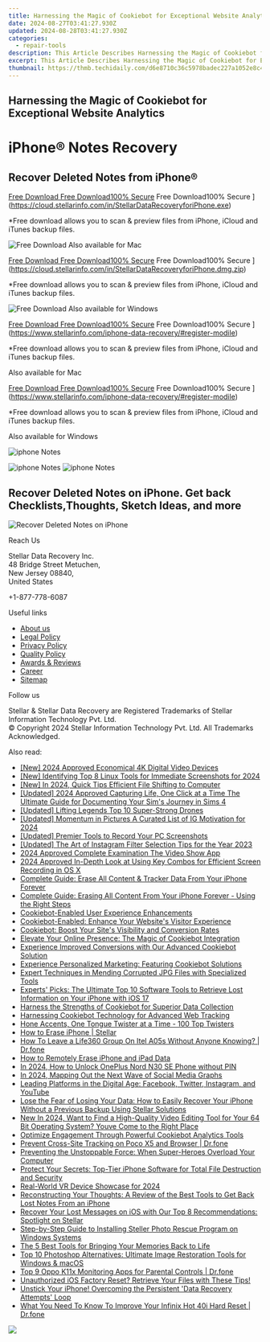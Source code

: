```yaml
---
title: Harnessing the Magic of Cookiebot for Exceptional Website Analytics
date: 2024-08-27T03:41:27.930Z
updated: 2024-08-28T03:41:27.930Z
categories:
  - repair-tools
description: This Article Describes Harnessing the Magic of Cookiebot for Exceptional Website Analytics
excerpt: This Article Describes Harnessing the Magic of Cookiebot for Exceptional Website Analytics
thumbnail: https://thmb.techidaily.com/d6e8710c36c5978badec227a1052e8c4e84f42f10c18f1adcfe6fd4f956e57b1.jpg
---
```


## Harnessing the Magic of Cookiebot for Exceptional Website Analytics

# iPhone® Notes Recovery

## Recover Deleted Notes from iPhone®

[Free Download Free Download100% Secure](https://www.stellarinfo.com/gdc/iphone-recovery/images/win.png) Free Download100% Secure ](https://cloud.stellarinfo.com/in/StellarDataRecoveryforiPhone.exe)

 \*Free download allows you to scan & preview files from iPhone, iCloud and iTunes backup files.

![Free Download](https://www.stellarinfo.com/gdc/iphone-recovery/images/small-apple.png) Also available for Mac

[Free Download Free Download100% Secure](https://www.stellarinfo.com/gdc/iphone-recovery/images/mac.png) Free Download100% Secure ](https://cloud.stellarinfo.com/in/StellarDataRecoveryforiPhone.dmg.zip)

 \*Free download allows you to scan & preview files from iPhone, iCloud and iTunes backup files.

![Free Download](https://www.stellarinfo.com/gdc/iphone-recovery/images/small-windows.png) Also available for Windows

[Free Download Free Download100% Secure](https://www.stellarinfo.com/gdc/iphone-recovery/images/win.png) Free Download100% Secure ](https://www.stellarinfo.com/iphone-data-recovery/#register-modile)

 \*Free download allows you to scan & preview files from iPhone, iCloud and iTunes backup files.

 Also available for Mac

[Free Download Free Download100% Secure](https://www.stellarinfo.com/gdc/iphone-recovery/images/mac.png) Free Download100% Secure ](https://www.stellarinfo.com/iphone-data-recovery/#register-modile)

 \*Free download allows you to scan & preview files from iPhone, iCloud and iTunes backup files.

 Also available for Windows

![iphone Notes](https://www.stellarinfo.com/iphone-data-recovery/images/notes.png)

![iphone Notes](https://www.stellarinfo.com/iphone-data-recovery/images/notes.png) ![iphone Notes](https://www.stellarinfo.com/iphone-data-recovery/iphone-recovery/images/bg1-old.png)

## Recover Deleted Notes on iPhone. Get back Checklists,Thoughts, Sketch Ideas, and more

![Recover Deleted Notes on iPhone](https://www.stellarinfo.com/iphone-data-recovery/images/icon-note.png)

Reach Us

 Stellar Data Recovery Inc.  
 48 Bridge Street Metuchen,  
 New Jersey 08840,  
 United States

+1-877-778-6087

Useful links

* [About us](https://tools.techidaily.com/stellardata-recovery/buy-now/)
* [Legal Policy](https://tools.techidaily.com/stellardata-recovery/buy-now/)
* [Privacy Policy](https://tools.techidaily.com/stellardata-recovery/buy-now/)
* [Quality Policy](https://tools.techidaily.com/stellardata-recovery/buy-now/)
* [Awards & Reviews](https://tools.techidaily.com/stellardata-recovery/buy-now/)
* [Career](https://tools.techidaily.com/stellardata-recovery/buy-now/)
* [Sitemap](https://www.stellarinfo.com/sitemap.php)

Follow us

[](https://www.facebook.com/stellarinfo) [](https://twitter.com/stellarinfo) [](https://www.linkedin.com/company/stellardatarecovery/) [](https://www.youtube.com/user/stellarite)

 Stellar & Stellar Data Recovery are Registered Trademarks of Stellar Information Technology Pvt. Ltd.  
 © Copyright 2024 Stellar Information Technology Pvt. Ltd. All Trademarks Acknowledged.

<ins class="adsbygoogle"
     style="display:block"
     data-ad-format="autorelaxed"
     data-ad-client="ca-pub-7571918770474297"
     data-ad-slot="1223367746"></ins>



<ins class="adsbygoogle"
     style="display:block"
     data-ad-client="ca-pub-7571918770474297"
     data-ad-slot="8358498916"
     data-ad-format="auto"
     data-full-width-responsive="true"></ins>

<span class="atpl-alsoreadstyle">Also read:</span>
<div><ul>
<li><a href="https://vp-tips.techidaily.com/new-2024-approved-economical-4k-digital-video-devices/"><u>[New] 2024 Approved  Economical 4K Digital Video Devices</u></a></li>
<li><a href="https://screen-capture.techidaily.com/new-identifying-top-8-linux-tools-for-immediate-screenshots-for-2024/"><u>[New] Identifying Top 8 Linux Tools for Immediate Screenshots for 2024</u></a></li>
<li><a href="https://fox-helps.techidaily.com/new-in-2024-quick-tips-efficient-file-shifting-to-computer/"><u>[New] In 2024, Quick Tips  Efficient File Shifting to Computer</u></a></li>
<li><a href="https://screen-video-capture.techidaily.com/updated-2024-approved-capturing-life-one-click-at-a-time-the-ultimate-guide-for-documenting-your-sims-journey-in-sims-4/"><u>[Updated] 2024 Approved  Capturing Life, One Click at a Time  The Ultimate Guide for Documenting Your Sim's Journey in Sims 4</u></a></li>
<li><a href="https://extra-skills.techidaily.com/updated-lifting-legends-top-10-super-strong-drones/"><u>[Updated] Lifting Legends  Top 10 Super-Strong Drones</u></a></li>
<li><a href="https://instagram-clips.techidaily.com/updated-momentum-in-pictures-a-curated-list-of-ig-motivation-for-2024/"><u>[Updated] Momentum in Pictures  A Curated List of IG Motivation for 2024</u></a></li>
<li><a href="https://remote-screen-capture.techidaily.com/updated-premier-tools-to-record-your-pc-screenshots/"><u>[Updated] Premier Tools to Record Your PC Screenshots</u></a></li>
<li><a href="https://instagram-clips.techidaily.com/updated-the-art-of-instagram-filter-selection-tips-for-the-year-2023/"><u>[Updated] The Art of Instagram Filter Selection  Tips for the Year 2023</u></a></li>
<li><a href="https://fox-boxes.techidaily.com/2024-approved-complete-examination-the-video-show-app/"><u>2024 Approved  Complete Examination  The Video Show App</u></a></li>
<li><a href="https://screen-video-capture.techidaily.com/2024-approved-in-depth-look-at-using-key-combos-for-efficient-screen-recording-in-os-x/"><u>2024 Approved  In-Depth Look at Using Key Combos for Efficient Screen Recording in OS X</u></a></li>
<li><a href="https://data-safeguard.techidaily.com/complete-guide-erase-all-content-and-tracker-data-from-your-iphone-forever/"><u>Complete Guide: Erase All Content & Tracker Data From Your iPhone Forever</u></a></li>
<li><a href="https://data-safeguard.techidaily.com/complete-guide-erasing-all-content-from-your-iphone-forever-using-the-right-steps/"><u>Complete Guide: Erasing All Content From Your iPhone Forever - Using the Right Steps</u></a></li>
<li><a href="https://data-safeguard.techidaily.com/cookiebot-enabled-user-experience-enhancements/"><u>Cookiebot-Enabled User Experience Enhancements</u></a></li>
<li><a href="https://data-safeguard.techidaily.com/cookiebot-enabled-enhance-your-websites-visitor-experience/"><u>Cookiebot-Enabled: Enhance Your Website's Visitor Experience</u></a></li>
<li><a href="https://data-safeguard.techidaily.com/cookiebot-boost-your-sites-visibility-and-conversion-rates/"><u>Cookiebot: Boost Your Site's Visibility and Conversion Rates</u></a></li>
<li><a href="https://data-safeguard.techidaily.com/elevate-your-online-presence-the-magic-of-cookiebot-integration/"><u>Elevate Your Online Presence: The Magic of Cookiebot Integration</u></a></li>
<li><a href="https://data-safeguard.techidaily.com/experience-improved-conversions-with-our-advanced-cookiebot-solution/"><u>Experience Improved Conversions with Our Advanced Cookiebot Solution</u></a></li>
<li><a href="https://data-safeguard.techidaily.com/experience-personalized-marketing-featuring-cookiebot-solutions/"><u>Experience Personalized Marketing: Featuring Cookiebot Solutions</u></a></li>
<li><a href="https://data-safeguard.techidaily.com/expert-techniques-in-mending-corrupted-jpg-files-with-specialized-tools/"><u>Expert Techniques in Mending Corrupted JPG Files with Specialized Tools</u></a></li>
<li><a href="https://data-safeguard.techidaily.com/experts-picks-the-ultimate-top-10-software-tools-to-retrieve-lost-information-on-your-iphone-with-ios-17/"><u>Experts' Picks: The Ultimate Top 10 Software Tools to Retrieve Lost Information on Your iPhone with iOS 17</u></a></li>
<li><a href="https://data-safeguard.techidaily.com/harness-the-strengths-of-cookiebot-for-superior-data-collection/"><u>Harness the Strengths of Cookiebot for Superior Data Collection</u></a></li>
<li><a href="https://data-safeguard.techidaily.com/harnessing-cookiebot-technology-for-advanced-web-tracking/"><u>Harnessing Cookiebot Technology for Advanced Web Tracking</u></a></li>
<li><a href="https://mondly-stories.techidaily.com/hone-accents-one-tongue-twister-at-a-time-100-top-twisters/"><u>Hone Accents, One Tongue Twister at a Time - 100 Top Twisters</u></a></li>
<li><a href="https://data-safeguard.techidaily.com/how-to-erase-iphone-stellar/"><u>How to Erase iPhone | Stellar</u></a></li>
<li><a href="https://location-social.techidaily.com/how-to-leave-a-life360-group-on-itel-a05s-without-anyone-knowing-drfone-by-drfone-virtual-android/"><u>How To Leave a Life360 Group On Itel A05s Without Anyone Knowing? | Dr.fone</u></a></li>
<li><a href="https://data-safeguard.techidaily.com/how-to-remotely-erase-iphone-and-ipad-data/"><u>How to Remotely Erase iPhone and iPad Data</u></a></li>
<li><a href="https://easy-unlock-android.techidaily.com/in-2024-how-to-unlock-oneplus-nord-n30-se-phone-without-pin-by-drfone-android/"><u>In 2024, How to Unlock OnePlus Nord N30 SE Phone without PIN</u></a></li>
<li><a href="https://youtube-stream.techidaily.com/in-2024-mapping-out-the-next-wave-of-social-media-graphs/"><u>In 2024, Mapping Out the Next Wave of Social Media Graphs</u></a></li>
<li><a href="https://win-forum.techidaily.com/leading-platforms-in-the-digital-age-facebook-twitter-instagram-and-youtube/"><u>Leading Platforms in the Digital Age: Facebook, Twitter, Instagram, and YouTube</u></a></li>
<li><a href="https://data-safeguard.techidaily.com/lose-the-fear-of-losing-your-data-how-to-easily-recover-your-iphone-without-a-previous-backup-using-stellar-solutions/"><u>Lose the Fear of Losing Your Data: How to Easily Recover Your iPhone Without a Previous Backup Using Stellar Solutions</u></a></li>
<li><a href="https://ai-video-tools.techidaily.com/new-in-2024-want-to-find-a-high-quality-video-editing-tool-for-your-64-bit-operating-system-youve-come-to-the-right-place/"><u>New In 2024, Want to Find a High-Quality Video Editing Tool for Your 64 Bit Operating System? Youve Come to the Right Place</u></a></li>
<li><a href="https://data-safeguard.techidaily.com/optimize-engagement-through-powerful-cookiebot-analytics-tools/"><u>Optimize Engagement Through Powerful Cookiebot Analytics Tools</u></a></li>
<li><a href="https://fake-location.techidaily.com/prevent-cross-site-tracking-on-poco-x5-and-browser-drfone-by-drfone-virtual-android/"><u>Prevent Cross-Site Tracking on Poco X5 and Browser | Dr.fone</u></a></li>
<li><a href="https://win-solutions.techidaily.com/preventing-the-unstoppable-force-when-super-heroes-overload-your-computer/"><u>Preventing the Unstoppable Force: When Super-Heroes Overload Your Computer</u></a></li>
<li><a href="https://data-safeguard.techidaily.com/protect-your-secrets-top-tier-iphone-software-for-total-file-destruction-and-security/"><u>Protect Your Secrets: Top-Tier iPhone Software for Total File Destruction and Security</u></a></li>
<li><a href="https://extra-support.techidaily.com/real-world-vr-device-showcase-for-2024/"><u>Real-World VR Device Showcase for 2024</u></a></li>
<li><a href="https://data-safeguard.techidaily.com/reconstructing-your-thoughts-a-review-of-the-best-tools-to-get-back-lost-notes-from-an-iphone/"><u>Reconstructing Your Thoughts: A Review of the Best Tools to Get Back Lost Notes From an iPhone</u></a></li>
<li><a href="https://data-safeguard.techidaily.com/recover-your-lost-messages-on-ios-with-our-top-8-recommendations-spotlight-on-stellar/"><u>Recover Your Lost Messages on iOS with Our Top 8 Recommendations: Spotlight on Stellar</u></a></li>
<li><a href="https://data-safeguard.techidaily.com/step-by-step-guide-to-installing-steller-photo-rescue-program-on-windows-systems/"><u>Step-by-Step Guide to Installing Steller Photo Rescue Program on Windows Systems</u></a></li>
<li><a href="https://data-safeguard.techidaily.com/the-5-best-tools-for-bringing-your-memories-back-to-life/"><u>The 5 Best Tools for Bringing Your Memories Back to Life</u></a></li>
<li><a href="https://data-safeguard.techidaily.com/top-10-photoshop-alternatives-ultimate-image-restoration-tools-for-windows-and-macos/"><u>Top 10 Photoshop Alternatives: Ultimate Image Restoration Tools for Windows & macOS</u></a></li>
<li><a href="https://android-location-track.techidaily.com/top-9-oppo-k11x-monitoring-apps-for-parental-controls-drfone-by-drfone-virtual-android/"><u>Top 9 Oppo K11x Monitoring Apps for Parental Controls | Dr.fone</u></a></li>
<li><a href="https://data-safeguard.techidaily.com/unauthorized-ios-factory-reset-retrieve-your-files-with-these-tips/"><u>Unauthorized iOS Factory Reset? Retrieve Your Files with These Tips!</u></a></li>
<li><a href="https://data-safeguard.techidaily.com/unstick-your-iphone-overcoming-the-persistent-data-recovery-attempts-loop/"><u>Unstick Your iPhone! Overcoming the Persistent 'Data Recovery Attempts' Loop</u></a></li>
<li><a href="https://techidaily.com/what-you-need-to-know-to-improve-your-infinix-hot-40i-hard-reset-drfone-by-drfone-reset-android-reset-android/"><u>What You Need To Know To Improve Your Infinix Hot 40i Hard Reset | Dr.fone</u></a></li>
</ul></div>

<!-- affiliate ads begin -->
<a href="https://shop.mondly.com/affiliate.php?ACCOUNT=ATISTUDI&AFFILIATE=108875&PATH=https%3A%2F%2Fwww.mondly.com%3FAFFILIATE%3D108875%26RESOURCE%3D%2BEducational%2B970x90%2B"><img src="https://secure.avangate.com/images/merchant/69c418c33ec2e1a4267fa9bb77fa1428/educational-970x90.gif" border="0"></a>
<!-- affiliate ads end -->